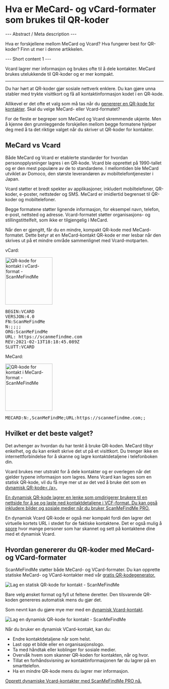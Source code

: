 <h1>Hva er MeCard- og vCard-formater som brukes til QR-koder</h1>

--- Abstract / Meta description ---

Hva er forskjellene mellom MeCard og Vcard? Hva fungerer best for QR-koder? Finn ut mer i denne artikkelen.

--- Short content 1 ---

Vcard lagrer mer informasjon og brukes ofte til å dele kontakter. MeCard brukes utelukkende til QR-koder og er mer kompakt.

----------

<p>Du har hørt at QR-koder gjør sosiale nettverk enklere. Du kan gjøre unna stabler med trykte visittkort og få all kontaktinformasjon kodet i en QR-kode. </p>

<p>Allikevel er det ofte et valg som må tas når du <a href="#static:contact">genererer en QR-kode for kontakter</a>. Skal du velge MeCard- eller Vcard-formatet? </p>

<p>For de fleste er begreper som MeCard og Vcard skremmende ukjente. Men å kjenne den grunnleggende forskjellen mellom begge formatene hjelper deg med å ta det riktige valget når du skriver ut QR-koder for kontakter.</p>

<h2>MeCard vs Vcard</h2>

<p>Både MeCard og Vcard er etablerte standarder for hvordan personopplysninger lagres i en QR-kode. Vcard ble opprettet på 1990-tallet og er den mest populære av de to standardene. I mellomtiden ble MeCard utviklet av Domoco, den største leverandøren av mobiltelefontjenester i Japan.</p>

<p>Vcard støtter et bredt spekter av applikasjoner, inkludert mobiltelefoner, QR-koder, e-poster, nettsteder og SMS. MeCard er imidlertid begrenset til QR-koder og mobiltelefoner. </p>

<p>Begge formatene støtter lignende informasjon, for eksempel navn, telefon, e-post, nettsted og adresse. Vcard-formatet støtter organisasjons- og stillingstittelfelt, som ikke er tilgjengelig i MeCard.</p>

<p>Når den er gjengitt, får du en mindre, kompakt QR-kode med MeCard-formatet. Dette betyr at en MeCard-kontakt QR-kode er mer lesbar når den skrives ut på et mindre område sammenlignet med Vcard-motparten.</p>

<p>vCard:</p>

<tabell>
    <tr><td><img src="https://media.scanmefindme.com/blog/about_contactformats/files/img 1 - qr vcard.png" width="150" height="150"
        alt="QR-kode for kontakt i vCard-format - ScanMeFindMe">
    </td>
        <td class="notranslate">
<pre>BEGIN:VCARD
VERSJON:4.0
FN:ScanMeFindMe
N:;;;;
ORG:ScanMeFindMe
URL: https://scanmefindme.com
REV:2021-02-13T18:18:45.089Z
SLUTT:VCARD</pre>
        </td>
    </tr></table>

<p></p>

<p>MeCard:</p>

<tabell>
    <tr><td><img src="https://media.scanmefindme.com/blog/about_contactformats/files/img 2 - mecard.png" width="150" height="150"
            alt="QR-kode for kontakt i MeCard-format - ScanMeFindMe"></td>
        <td class="notranslate">
            <pre>MECARD:N:,ScanMeFindMe;URL:https://scanmefindme.com;;</pre>
        </td>
    </tr>
</table>

<h2>Hvilket er det beste valget?</h2>

<p>Det avhenger av hvordan du har tenkt å bruke QR-koden. MeCard tilbyr enkelhet, og du kan enkelt skrive det ut på et visittkort. Du trenger ikke en internettforbindelse for å skanne og lagre kontaktdetaljene i telefonboken din.</p>

<p>Vcard brukes mer utstrakt for å dele kontakter og er overlegen når det gjelder typene informasjon som lagres. Mens Vcard kan lagres som en statisk QR-kode, vil du få mye mer ut av det ved å bruke det som en <a href="#article:about_dynamic_contact" title="Dynamisk QR-kode for kontaktkort">dynamisk QR-kode< /a>.</p>

<p>En dynamisk QR-kode lagrer en lenke som omdirigerer brukere til en nettside for å se og laste ned kontaktdetaljene i VCF-format. Du kan også inkludere bilder og sosiale medier når du bruker <a href="#pro">ScanMeFindMe PRO.</a></p>

<p>En dynamisk Vcard QR-kode er også mer kompakt fordi den lagrer det virtuelle kortets URL i stedet for de faktiske kontaktene. Det er også mulig å <a href="#article:about_statistics" title="Track QR code scans">spore</a> hvor mange personer som har skannet og sett på kontaktene dine med et dynamisk Vcard.</p>

<h2>Hvordan genererer du QR-koder med MeCard- og VCard-formater</h2>

<p>ScanMeFindMe støtter både MeCard- og VCard-formater. Du kan opprette statiske MeCard- og VCard-kontakter med vår <a href="#static:contact">gratis QR-kodegenerator.</a> </p>

<p class="imageholder">
    <img src="https://media.scanmefindme.com/blog/about_contactformats/files/img 3 - lag en qr-kode for contact.png"
        alt="Lag en statisk QR-kode for kontakt - ScanMeFindMe">
</p>

<p>Bare velg ønsket format og fyll ut feltene deretter. Den tilsvarende QR-koden genereres automatisk mens du gjør det.</p>

<p>Som nevnt kan du gjøre mye mer med en <a href="#article:about_dynamic_contact">dynamisk Vcard-kontakt</a>.</p>

<p class="imageholder">
    <img src="https://media.scanmefindme.com/blog/about_contactformats/files/img 4 - kontaktkort.png"
        alt="Lag en dynamisk QR-kode for kontakt - ScanMeFindMe">
</p>

<p>Når du bruker en dynamisk VCard-kontakt, kan du:</p>

<ul>
    <li>Endre kontaktdetaljene når som helst.</li>
    <li>Last opp et bilde eller en organisasjonslogo.</li>
    <li>Ta med håndtak eller koblinger for sosiale medier.</li>
    <li>Overvåk hvem som skanner QR-koden for kontakten, når og hvor.</li>
    <li>Tillat en forhåndsvisning av kontaktinformasjonen før du lagrer på en smarttelefon.</li>
    <li>Ha en mindre QR-kode mens du lagrer mer informasjon.</li>
</ul>

<p><a href="#pro">Opprett dynamiske Vcard-kontakter med ScanMeFindMe PRO nå.</a></p>
